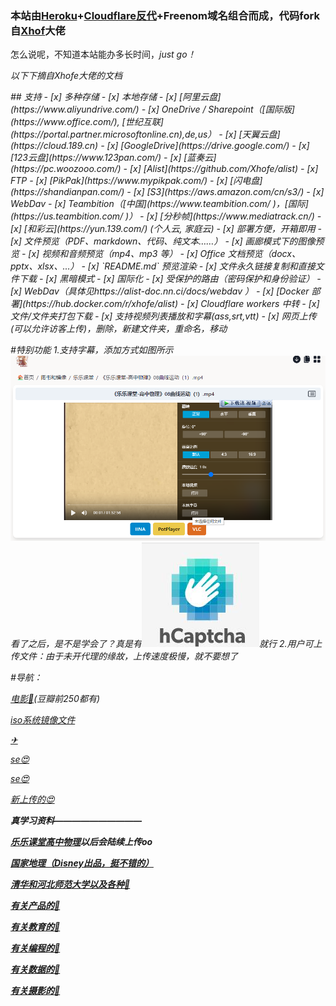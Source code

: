 <h3>本站由<a href="http://heroku.com">Heroku</a>+<a href="http://cloudflare.com">Cloudflare反代</a>+Freenom域名组合而成，代码fork自<a class="commit-author user-mention" title="查看 Xhofe 的所有提交" href="https://github.com/Xhofe/alist/">Xhof</a>大佬</h3>
<p>怎么说呢，不知道本站能办多长时间，<i>just go！<i/></p>
<p>以下下摘自Xhofe大佬的文档</p>
## 支持
- [x] 多种存储
- [x] 本地存储
- [x] [阿里云盘](https://www.aliyundrive.com/)
- [x] OneDrive / Sharepoint（[国际版](https://www.office.com/), [世纪互联](https://portal.partner.microsoftonline.cn),de,us）
- [x] [天翼云盘](https://cloud.189.cn)
- [x] [GoogleDrive](https://drive.google.com/)
- [x] [123云盘](https://www.123pan.com/)
- [x] [蓝奏云](https://pc.woozooo.com/)
- [x] [Alist](https://github.com/Xhofe/alist)
- [x] FTP
- [x] [PikPak](https://www.mypikpak.com/)
- [x] [闪电盘](https://shandianpan.com/)
- [x] [S3](https://aws.amazon.com/cn/s3/)
- [x] WebDav
- [x] Teambition（[中国](https://www.teambition.com/ )，[国际](https://us.teambition.com/ )）
- [x] [分秒帧](https://www.mediatrack.cn/)
- [x] [和彩云](https://yun.139.com/) (个人云, 家庭云)
- [x] 部署方便，开箱即用
- [x] 文件预览（PDF、markdown、代码、纯文本……）
- [x] 画廊模式下的图像预览
- [x] 视频和音频预览（mp4、mp3 等）
- [x] Office 文档预览（docx、pptx、xlsx、...）
- [x] `README.md` 预览渲染
- [x] 文件永久链接复制和直接文件下载
- [x] 黑暗模式
- [x] 国际化
- [x] 受保护的路由（密码保护和身份验证）
- [x] WebDav（具体见https://alist-doc.nn.ci/docs/webdav ）
- [x] [Docker 部署](https://hub.docker.com/r/xhofe/alist)
- [x] Cloudflare workers 中转
- [x] 文件/文件夹打包下载
- [x] 支持视频列表播放和字幕(ass,srt,vtt)
- [x] 网页上传(可以允许访客上传)，删除，新建文件夹，重命名，移动

#特别功能
1.支持字幕，添加方式如图所示
<img src="https://raw.githubusercontent.com/zhou41698/upp/main/Snipaste_2022-01-25_14-01-36.png"></img>
看了之后，是不是学会了？真是有<img src="https://raw.githubusercontent.com/zhou41698/upp/main/(%40HYNRGW2S%7D_%7D3HND4%609%5B00.jpg"></img>就行
2.用户可上传文件：由于未开代理的缘故，上传速度极慢，就不要想了

#导航：
<p><a href="https://alist.ylyg.ml/%E5%9B%BE%E4%B9%A6%E5%92%8C%E9%95%9C%E5%83%8F/%E7%94%B5%E5%BD%B1">电影🎦</a>(豆瓣前250都有)</p>
<p><a href="https://alist.ylyg.ml/%E5%9B%BE%E4%B9%A6%E5%92%8C%E9%95%9C%E5%83%8F/ISO%E6%96%87%E4%BB%B6">iso系统镜像文件</a></p>
<p><a href="https://alist.ylyg.ml/gal%E5%92%8C%E5%B0%91%E9%87%8F%E8%B5%84%E6%BA%90/My%20Telegram>Galgame(没时间整理)</a>（解压密码均为：绅士王某人），他的tg<a href="https://t.me/gal_porter">✈</a></p>
<p><a href="https://alist.ylyg.ml/%E5%9B%BE%E4%B9%A6%E5%92%8C%E5%B0%8F%E7%89%87/OneDrive/%E5%B0%8F%E7%89%87">se😍</a></p>
<p><a href="https://alist.ylyg.ml/%E5%87%A0%E4%B9%8E%E5%85%A8%E6%98%AF%E5%B0%8F%E7%89%87/R18">se😍</a></p>
<p><a href="https://alist.ylyg.ml/%E5%9B%BE%E4%B9%A6%E5%92%8C%E9%95%9C%E5%83%8F/Watch%20061821%20001.mp4">新上传的😍</a></p>
<b><i>真<i/><b/>学习资料——————————</p>
<p><a href="https://alist.ylyg.ml/%E5%9B%BE%E4%B9%A6%E5%92%8C%E9%95%9C%E5%83%8F/%E4%B9%90%E4%B9%90%E8%AF%BE%E5%A0%82">乐乐课堂高中物理</a>以后会陆续上传oo</p>
<p><a href="https://alist.ylyg.ml/%E5%9B%BE%E4%B9%A6%E5%92%8C%E9%95%9C%E5%83%8F/%E5%9B%BD%E5%AE%B6%E5%9C%B0%E7%90%86">国家地理（Disney出品，挺不错的）</a></p>
<p><a href="https://alist.ylyg.ml/%E5%9B%BE%E4%B9%A6%E5%92%8C%E5%B0%8F%E7%89%87/OneDrive/%E5%9B%BE%E4%B9%A6">清华和河北师范大学以及各种📕</a></p>
<p><a href="https://alist.ylyg.ml/%E5%9B%BE%E4%B9%A6%E5%92%8C%E9%95%9C%E5%83%8F/%E4%BA%A7%E5%93%81">有关产品的📕</a></p>
<p><a href="https://alist.ylyg.ml/%E5%9B%BE%E4%B9%A6%E5%92%8C%E9%95%9C%E5%83%8F/%E6%95%99%E8%82%B2">有关教育的📕</a></p>
<p><a href="https://alist.ylyg.ml/%E5%9B%BE%E4%B9%A6%E5%92%8C%E9%95%9C%E5%83%8F/%E7%BC%96%E7%A8%8B">有关编程的📕</a></p>
<p><a href="https://alist.ylyg.ml/%E5%9B%BE%E4%B9%A6%E5%92%8C%E9%95%9C%E5%83%8F/%E6%95%B0%E6%8D%AE">有关数据的📕</a></p>
<p><a href="https://alist.ylyg.ml/%E5%9B%BE%E4%B9%A6%E5%92%8C%E9%95%9C%E5%83%8F/%E6%91%84%E5%BD%B1">有关摄影的📕</a></p>
